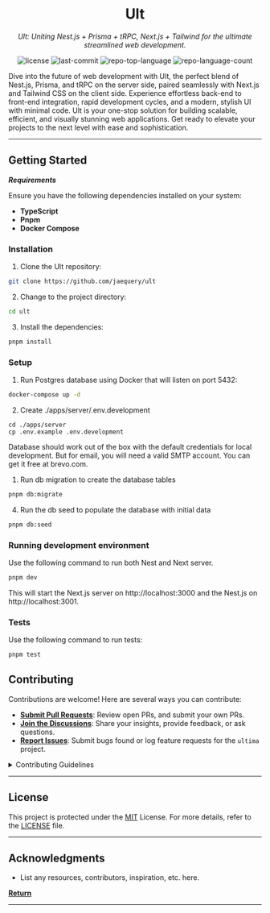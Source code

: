 <p align="center">
    <h1 align="center">Ult</h1>
</p>
<p align="center">
    <em>Ult: Uniting Nest.js + Prisma + tRPC, Next.js + Tailwind for the ultimate streamlined web development.</em>
</p>
<p align="center">
	<img src="https://img.shields.io/github/license/jaequery/ultima?style=flat&color=0080ff" alt="license">
	<img src="https://img.shields.io/github/last-commit/jaequery/ultima?style=flat&logo=git&logoColor=white&color=0080ff" alt="last-commit">
	<img src="https://img.shields.io/github/languages/top/jaequery/ultima?style=flat&color=0080ff" alt="repo-top-language">
	<img src="https://img.shields.io/github/languages/count/jaequery/ultima?style=flat&color=0080ff" alt="repo-language-count">
<p>
<p>Dive into the future of web development with Ult, the perfect blend of Nest.js, Prisma, and tRPC on the server side, paired seamlessly with Next.js and Tailwind CSS on the client side. Experience effortless back-end to front-end integration, rapid development cycles, and a modern, stylish UI with minimal code. Ult is your one-stop solution for building scalable, efficient, and visually stunning web applications. Get ready to elevate your projects to the next level with ease and sophistication.</p>

<hr>

##  Getting Started

***Requirements***

Ensure you have the following dependencies installed on your system:

* **TypeScript**
* **Pnpm**
* **Docker Compose**

###  Installation

1. Clone the Ult repository:

```sh
git clone https://github.com/jaequery/ult
```

2. Change to the project directory:

```sh
cd ult
```

3. Install the dependencies:

```sh
pnpm install
```

###  Setup

1. Run Postgres database using Docker that will listen on port 5432:

```sh
docker-compose up -d
```

2. Create ./apps/server/.env.development

```
cd ./apps/server
cp .env.example .env.development
```

Database should work out of the box with the default credentials for local development.
But for email, you will need a valid SMTP account. You can get it free at brevo.com.

1. Run db migration to create the database tables

```sh
pnpm db:migrate
```

4. Run the db seed to populate the database with initial data

```sh
pnpm db:seed
```

###  Running development environment

Use the following command to run both Nest and Next server.

```sh
pnpm dev
```

This will start the Next.js server on http://localhost:3000 and the Nest.js on http://localhost:3001.


###  Tests

Use the following command to run tests:

```sh
pnpm test
```

##  Contributing

Contributions are welcome! Here are several ways you can contribute:

- **[Submit Pull Requests](https://github.com/jaequery/ult/blob/main/CONTRIBUTING.md)**: Review open PRs, and submit your own PRs.
- **[Join the Discussions](https://github.com/jaequery/ult/discussions)**: Share your insights, provide feedback, or ask questions.
- **[Report Issues](https://github.com/jaequery/ult/issues)**: Submit bugs found or log feature requests for the `ultima` project.

<details closed>
    <summary>Contributing Guidelines</summary>

1. **Fork the Repository**: Start by forking the project repository to your github account.
2. **Clone Locally**: Clone the forked repository to your local machine using a git client.
   ```sh
   git clone https://github.com/jaequery/ult
   ```
3. **Create a New Branch**: Always work on a new branch, giving it a descriptive name.
   ```sh
   git checkout -b new-feature-x
   ```
4. **Make Your Changes**: Develop and test your changes locally.
5. **Commit Your Changes**: Commit with a clear message describing your updates.
   ```sh
   git commit -m 'Implemented new feature x.'
   ```
6. **Push to GitHub**: Push the changes to your forked repository.
   ```sh
   git push origin new-feature-x
   ```
7. **Submit a Pull Request**: Create a PR against the original project repository. Clearly describe the changes and their motivations.

Once your PR is reviewed and approved, it will be merged into the main branch.

</details>

---

##  License

This project is protected under the [MIT](https://choosealicense.com/licenses) License. For more details, refer to the [LICENSE](https://choosealicense.com/licenses/) file.

---

##  Acknowledgments

- List any resources, contributors, inspiration, etc. here.

[**Return**](#-quick-links)

---
